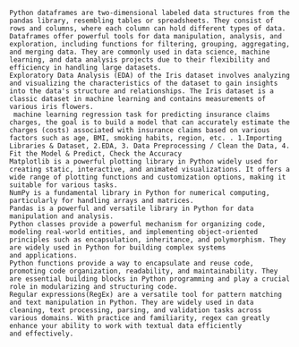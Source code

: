	Python dataframes are two-dimensional labeled data structures from the pandas library, resembling tables or spreadsheets. They consist of rows and columns, where each column can hold different types of data. Dataframes offer powerful tools for data manipulation, analysis, and exploration, including functions for filtering, grouping, aggregating, and merging data. They are commonly used in data science, machine learning, and data analysis projects due to their flexibility and efficiency in handling large datasets.
	Exploratory Data Analysis (EDA) of the Iris dataset involves analyzing and visualizing the characteristics of the dataset to gain insights into the data's structure and relationships. The Iris dataset is a classic dataset in machine learning and contains measurements of various iris flowers.
	 machine learning regression task for predicting insurance claims charges, the goal is to build a model that can accurately estimate the charges (costs) associated with insurance claims based on various factors such as age, BMI, smoking habits, region, etc. . 1.Importing Libraries & Dataset, 2.EDA, 3. Data Preprocessing / Clean the Data, 4. Fit the Model & Predict, Check the Accuracy
	Matplotlib is a powerful plotting library in Python widely used for creating static, interactive, and animated visualizations. It offers a wide range of plotting functions and customization options, making it suitable for various tasks.
	NumPy is a fundamental library in Python for numerical computing, particularly for handling arrays and matrices.
	Pandas is a powerful and versatile library in Python for data manipulation and analysis.
	Python classes provide a powerful mechanism for organizing code, modeling real-world entities, and implementing object-oriented principles such as encapsulation, inheritance, and polymorphism. They are widely used in Python for building complex systems and applications.
	Python functions provide a way to encapsulate and reuse code, promoting code organization, readability, and maintainability. They are essential building blocks in Python programming and play a crucial role in modularizing and structuring code.
	Regular expressions(RegEx) are a versatile tool for pattern matching and text manipulation in Python. They are widely used in data cleaning, text processing, parsing, and validation tasks across various domains. With practice and familiarity, regex can greatly enhance your ability to work with textual data efficiently and effectively.
